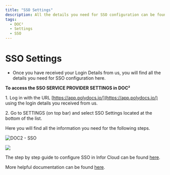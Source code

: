 ```yaml
---
title: "SSO Settings"
description: All the details you need for SSO configuration can be found in SSO Service Provider Settings of DOC². From needed Entity ID, SSO URL to the Certificate.
tags:
  - DOC²
  - Settings
  - SSO
---
```

# SSO Settings


- Once you have received your Login Details from us, you will find all the details you need for SSO configuration here.

**To access the SSO SERVICE PROVIDER SETTINGS in DOC²**

1\. Log in with the URL [https://app.polydocs.io/](https://app.polydocs.io/) using the login details you received from us.

2\. Go to SETTINGS (on top bar) and select SSO Settings located at the bottom of the list.

Here you will find all the information you need for the following steps.

![DOC2 - SSO](/_images/doc2/DOC2_SSO-Service-Provider-Settings_EN-1024x508.png)

![](/_images/doc2/DOC2_Identity-Service-Provider-Settings_EN-1024x319.png)

The step by step guide to configure SSO in Infor Cloud can be found [here](/doc2/doc2-with-infor/configuring-sso-in-cloud/).

More helpful documentation can be found [here](/doc2/sso/).
